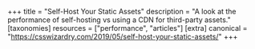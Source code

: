 +++
title = "Self-Host Your Static Assets"
description = "A look at the performance of self-hosting vs using a CDN for third-party assets."
[taxonomies]
resources = ["performance", "articles"]
[extra]
canonical = "https://csswizardry.com/2019/05/self-host-your-static-assets/"
+++